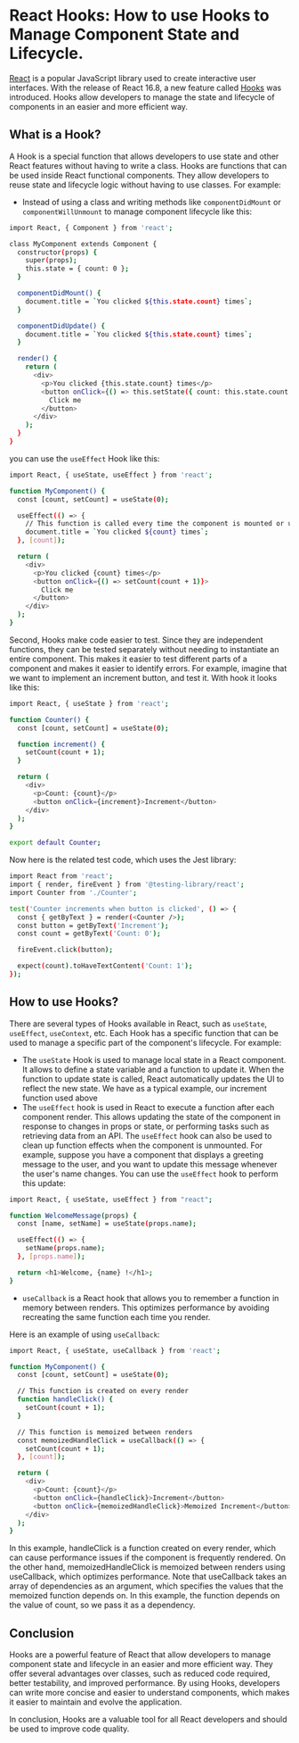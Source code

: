 # React Hooks: How to use Hooks to Manage Component State and Lifecycle.

[React](https://react.dev/learn) is a popular JavaScript library used to create interactive user interfaces. With the release of React 16.8, a new feature called [Hooks](https://react.dev/reference/react) was introduced. Hooks allow developers to manage the state and lifecycle of components in an easier and more efficient way.

## What is a Hook?

A Hook is a special function that allows developers to use state and other React features without having to write a class. Hooks are functions that can be used inside React functional components. They allow developers to reuse state and lifecycle logic without having to use classes. For example:

- Instead of using a class and writing methods like `componentDidMount` or `componentWillUnmount` to manage component lifecycle like this:

```sh
import React, { Component } from 'react';

class MyComponent extends Component {
  constructor(props) {
    super(props);
    this.state = { count: 0 };
  }

  componentDidMount() {
    document.title = `You clicked ${this.state.count} times`;
  }

  componentDidUpdate() {
    document.title = `You clicked ${this.state.count} times`;
  }

  render() {
    return (
      <div>
        <p>You clicked {this.state.count} times</p>
        <button onClick={() => this.setState({ count: this.state.count + 1 })}>
          Click me
        </button>
      </div>
    );
  }
}
```

you can use the `useEffect` Hook like this:

```sh
import React, { useState, useEffect } from 'react';

function MyComponent() {
  const [count, setCount] = useState(0);

  useEffect(() => {
    // This function is called every time the component is mounted or updated
    document.title = `You clicked ${count} times`;
  }, [count]);

  return (
    <div>
      <p>You clicked {count} times</p>
      <button onClick={() => setCount(count + 1)}>
        Click me
      </button>
    </div>
  );
}
```

Second, Hooks make code easier to test. Since they are independent functions, they can be tested separately without needing to instantiate an entire component. This makes it easier to test different parts of a component and makes it easier to identify errors. For example, imagine that we want to implement an increment button, and test it. With hook it looks like this:

```sh
import React, { useState } from 'react';

function Counter() {
  const [count, setCount] = useState(0);

  function increment() {
    setCount(count + 1);
  }

  return (
    <div>
      <p>Count: {count}</p>
      <button onClick={increment}>Increment</button>
    </div>
  );
}

export default Counter;
```

Now here is the related test code, which uses the Jest library:

```sh
import React from 'react';
import { render, fireEvent } from '@testing-library/react';
import Counter from './Counter';

test('Counter increments when button is clicked', () => {
  const { getByText } = render(<Counter />);
  const button = getByText('Increment');
  const count = getByText('Count: 0');

  fireEvent.click(button);

  expect(count).toHaveTextContent('Count: 1');
});
```

## How to use Hooks?

There are several types of Hooks available in React, such as `useState`, `useEffect`, `useContext`, etc. Each Hook has a specific function that can be used to manage a specific part of the component's lifecycle. For example:

- The `useState` Hook is used to manage local state in a React component. It allows to define a state variable and a function to update it. When the function to update state is called, React automatically updates the UI to reflect the new state. We have as a typical example, our increment function used above
- The `useEffect` hook is used in React to execute a function after each component render. This allows updating the state of the component in response to changes in props or state, or performing tasks such as retrieving data from an API. The `useEffect` hook can also be used to clean up function effects when the component is unmounted. For example, suppose you have a component that displays a greeting message to the user, and you want to update this message whenever the user's name changes. You can use the `useEffect` hook to perform this update:

```sh
import React, { useState, useEffect } from "react";

function WelcomeMessage(props) {
  const [name, setName] = useState(props.name);

  useEffect(() => {
    setName(props.name);
  }, [props.name]);

  return <h1>Welcome, {name} !</h1>;
}
```

- `useCallback` is a React hook that allows you to remember a function in memory between renders. This optimizes performance by avoiding recreating the same function each time you render.

Here is an example of using `useCallback`:

```sh
import React, { useState, useCallback } from 'react';

function MyComponent() {
  const [count, setCount] = useState(0);

  // This function is created on every render
  function handleClick() {
    setCount(count + 1);
  }

  // This function is memoized between renders
  const memoizedHandleClick = useCallback(() => {
    setCount(count + 1);
  }, [count]);

  return (
    <div>
      <p>Count: {count}</p>
      <button onClick={handleClick}>Increment</button>
      <button onClick={memoizedHandleClick}>Memoized Increment</button>
    </div>
  );
}
```

In this example, handleClick is a function created on every render, which can cause performance issues if the component is frequently rendered. On the other hand, memoizedHandleClick is memoized between renders using useCallback, which optimizes performance. Note that useCallback takes an array of dependencies as an argument, which specifies the values that the memoized function depends on. In this example, the function depends on the value of count, so we pass it as a dependency.

## Conclusion

Hooks are a powerful feature of React that allow developers to manage component state and lifecycle in an easier and more efficient way. They offer several advantages over classes, such as reduced code required, better testability, and improved performance. By using Hooks, developers can write more concise and easier to understand components, which makes it easier to maintain and evolve the application.

In conclusion, Hooks are a valuable tool for all React developers and should be used to improve code quality.
